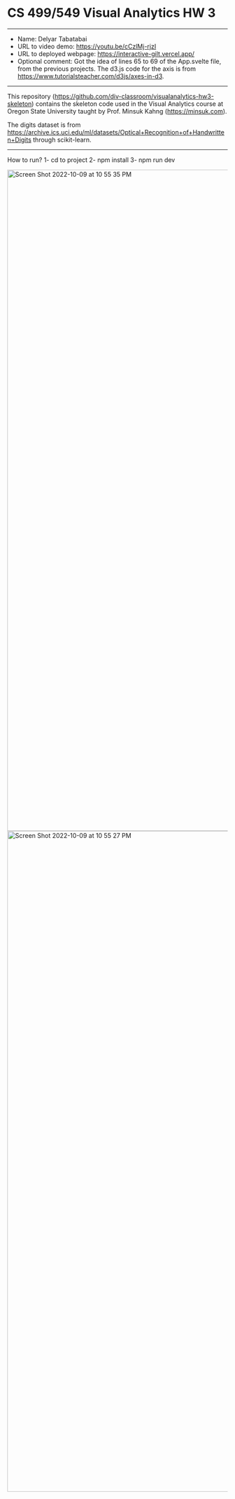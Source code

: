 # CS 499/549 Visual Analytics HW 3
---
- Name: Delyar Tabatabai
- URL to video demo: https://youtu.be/cCzlMj-rjzI
- URL to deployed webpage: https://interactive-gilt.vercel.app/ 
- Optional comment: Got the idea of lines 65 to 69 of the App.svelte file, from the previous projects. The d3.js code for the axis is from https://www.tutorialsteacher.com/d3js/axes-in-d3.

---

This repository (https://github.com/div-classroom/visualanalytics-hw3-skeleton) contains the skeleton code used in the Visual Analytics course at Oregon State University taught by Prof. Minsuk Kahng (https://minsuk.com).

The digits dataset is from https://archive.ics.uci.edu/ml/datasets/Optical+Recognition+of+Handwritten+Digits through scikit-learn.

---

How to run?
1- cd to project
2- npm install
3- npm run dev



<img width="1509" alt="Screen Shot 2022-10-09 at 10 55 35 PM" src="https://user-images.githubusercontent.com/16208387/194805713-a9680bba-cc1e-418d-b709-6ce0021d71f3.png">
<img width="1508" alt="Screen Shot 2022-10-09 at 10 55 27 PM" src="https://user-images.githubusercontent.com/16208387/194805720-89fa9e8b-61b7-4f4d-b7e1-a8bd2f9daabd.png">
